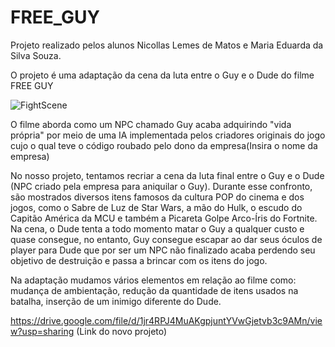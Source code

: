 # FREE_GUY
Projeto realizado pelos alunos Nicollas Lemes de Matos e Maria Eduarda da Silva Souza.

O projeto é uma adaptação da cena da luta entre o Guy e o Dude do filme FREE GUY

![FightScene](https://github.com/user-attachments/assets/a46ee3e7-eed7-419b-8060-d1e229335972)

O filme aborda como um NPC chamado Guy acaba adquirindo "vida própria" por meio de uma IA implementada pelos criadores originais do jogo cujo o qual teve o código roubado pelo dono da empresa(Insira o nome da empresa)

No nosso projeto, tentamos recriar a cena da luta final entre o Guy e o Dude (NPC criado pela empresa para aniquilar o Guy).
Durante esse confronto, são mostrados diversos itens famosos da cultura POP do cinema e dos jogos, como o Sabre de Luz de Star Wars, a mão do Hulk, o escudo do Capitão América da MCU e também a Picareta Golpe Arco-Íris do Fortnite.
Na cena, o Dude tenta a todo momento matar o Guy a qualquer custo e quase consegue, no entanto, Guy consegue escapar ao dar seus óculos de player para Dude que por ser um NPC não finalizado acaba perdendo seu objetivo de destruição e passa a brincar com os itens do jogo.

Na adaptação mudamos vários elementos em relação ao filme como: mudança de ambientação, redução da quantidade de itens usados na batalha, inserção de um inimigo diferente do Dude.







https://drive.google.com/file/d/1jr4RPJ4MuAKgpjuntYVwGjetvb3c9AMn/view?usp=sharing
(Link do novo projeto)
